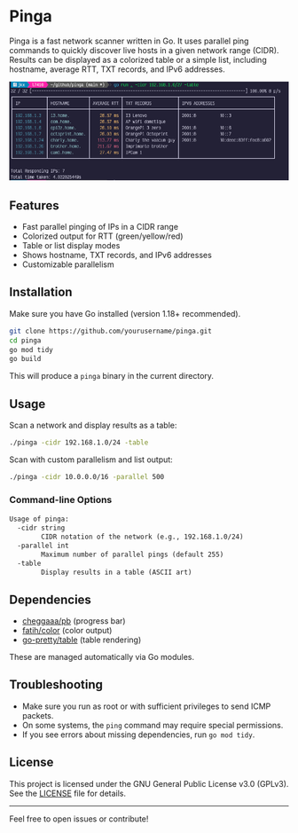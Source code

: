 # Pinga

Pinga is a fast network scanner written in Go. It uses parallel ping
commands to quickly discover live hosts in a given network range (CIDR).
Results can be displayed as a colorized table or a simple list, including
hostname, average RTT, TXT records, and IPv6 addresses.

![Pinga](./shot.png)

## Features
- Fast parallel pinging of IPs in a CIDR range
- Colorized output for RTT (green/yellow/red)
- Table or list display modes
- Shows hostname, TXT records, and IPv6 addresses
- Customizable parallelism

## Installation

Make sure you have Go installed (version 1.18+ recommended).

```sh
git clone https://github.com/yourusername/pinga.git
cd pinga
go mod tidy
go build
```

This will produce a `pinga` binary in the current directory.

## Usage

Scan a network and display results as a table:

```sh
./pinga -cidr 192.168.1.0/24 -table
```

Scan with custom parallelism and list output:

```sh
./pinga -cidr 10.0.0.0/16 -parallel 500
```

### Command-line Options
```
Usage of pinga:
  -cidr string
        CIDR notation of the network (e.g., 192.168.1.0/24)
  -parallel int
        Maximum number of parallel pings (default 255)
  -table
        Display results in a table (ASCII art)
```

## Dependencies
- [cheggaaa/pb](https://github.com/cheggaaa/pb) (progress bar)
- [fatih/color](https://github.com/fatih/color) (color output)
- [go-pretty/table](https://github.com/jedib0t/go-pretty) (table rendering)

These are managed automatically via Go modules.

## Troubleshooting
- Make sure you run as root or with sufficient privileges to send ICMP
  packets.
- On some systems, the `ping` command may require special permissions.
- If you see errors about missing dependencies, run `go mod tidy`.

## License

This project is licensed under the GNU General Public License v3.0 (GPLv3).
See the [LICENSE](./LICENSE) file for details.

---

Feel free to open issues or contribute!
